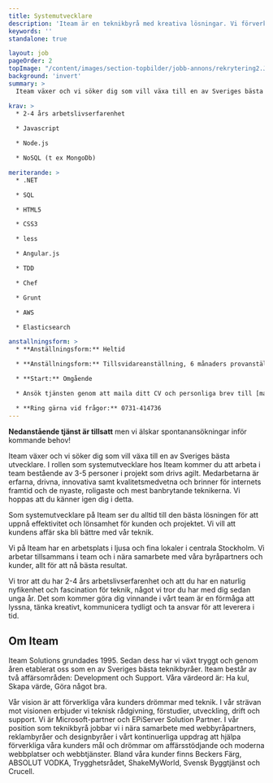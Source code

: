 ```yaml
---
title: Systemutvecklare
description: 'Iteam är en teknikbyrå med kreativa lösningar. Vi förverkligar dina idéer.'
keywords: ''
standalone: true

layout: job
pageOrder: 2
topImage: "/content/images/section-topbilder/jobb-annons/rekrytering2.JPG"
background: 'invert'
summary: >
  Iteam växer och vi söker dig som vill växa till en av Sveriges bästa Systemutvecklare. 

krav: >
  * 2-4 års arbetslivserfarenhet
  
  * Javascript

  * Node.js

  * NoSQL (t ex MongoDb)

meriterande: >
  * .NET

  * SQL

  * HTML5

  * CSS3

  * less

  * Angular.js

  * TDD

  * Chef

  * Grunt

  * AWS

  * Elasticsearch

anstallningsform: >
  * **Anställningsform:** Heltid

  * **Anställningsform:** Tillsvidareanställning, 6 månaders provanställning, sedan fast anställning.

  * **Start:** Omgående

  * Ansök tjänsten genom att maila ditt CV och personliga brev till [maria.carroll@iteam.se](mailto:maria.carroll@iteam.se)

  * **Ring gärna vid frågor:** 0731-414736
---
```


**Nedanstående tjänst är tillsatt** men vi älskar spontanansökningar inför kommande behov! 

Iteam växer och vi söker dig som vill växa till en av Sveriges bästa utvecklare. 
I rollen som systemutvecklare hos Iteam kommer du att arbeta i team bestående av 3-5 personer i projekt som drivs agilt. Medarbetarna är erfarna, drivna, innovativa samt kvalitetsmedvetna och brinner för internets framtid och de nyaste, roligaste och mest banbrytande teknikerna. Vi hoppas att du känner igen dig i detta.

Som systemutvecklare på Iteam ser du alltid till den bästa lösningen för att uppnå effektivitet och lönsamhet för kunden och projektet. Vi vill att kundens affär ska bli bättre med vår teknik. 

Vi på Iteam har en arbetsplats i ljusa och fina lokaler i centrala Stockholm. Vi arbetar tillsammans i team och i nära samarbete med våra byråpartners och kunder, allt för att nå bästa resultat. 

Vi tror att du har 2-4 års arbetslivserfarenhet och att du har en naturlig nyfikenhet och fascination för teknik, något vi tror du har med dig sedan unga år. Det som kommer göra dig vinnande i vårt team är en förmåga att lyssna, tänka kreativt, kommunicera tydligt och ta ansvar för att leverera i tid.

## Om Iteam

Iteam Solutions grundades 1995. Sedan dess har vi växt tryggt och genom åren etablerat oss som en av Sveriges bästa teknikbyråer. Iteam består av två affärsområden: Development och Support.
Våra värdeord är: Ha kul, Skapa värde, Göra något bra.

Vår vision är att förverkliga våra kunders drömmar med teknik. I vår strävan mot visionen erbjuder vi teknisk rådgivning, förstudier, utveckling, drift och support. Vi är Microsoft-partner och EPiServer Solution Partner. I vår position som teknikbyrå jobbar vi i nära samarbete med webbyråpartners, reklambyråer och designbyråer i vårt kontinuerliga uppdrag att hjälpa förverkliga våra kunders mål och drömmar om affärsstödjande och moderna webbplatser och webbtjänster. Bland våra kunder finns Beckers Färg, ABSOLUT VODKA, Trygghetsrådet, ShakeMyWorld, Svensk Byggtjänst och Crucell.
